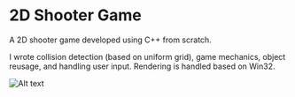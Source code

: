 # 2D Shooter Game

A 2D shooter game developed using C++ from scratch.

I wrote collision detection (based on uniform grid), game mechanics, object reusage, and handling user input. Rendering is handled based on Win32.

![Alt text](http://www.mcihanozer.com/wp-content/uploads/shooterGame.png "Screenshot")
